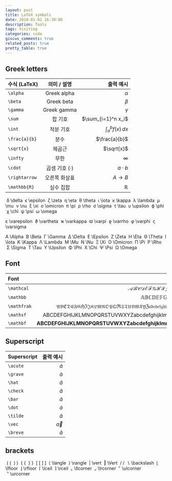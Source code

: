 ```yaml
---
layout: post
title: LaTeX symbols
date: 2018-01-01 16:30:00
description: Tools
tags: Visiting
categories: code
giscus_comments: true
related_posts: true
pretty_table: true
---
```


## Greek letters

| 수식 (LaTeX)  | 의미 / 설명        | 출력 예시             |
| :----------- |  :-------------: | -----------------: |
| `\alpha`     | Greek alpha      | $\alpha$           |
| `\beta`      | Greek beta       | $\beta$            |
| `\gamma`     | Greek gamma      | $\gamma$           |
| `\sum`       | 합 기호            | $\sum_{i=1}^n x_i$ |
| `\int`       | 적분 기호          | $\int_a^b f(x)\,dx$|
| `\frac{a}{b}`| 분수              | $\frac{a}{b}$      |
| `\sqrt{x}`   | 제곱근            | $\sqrt{x}$         |
| `\infty`     | 무한              | $\infty$           |
| `\cdot`      | 곱셈 기호 (·)      | $a \cdot b$        |
| `\rightarrow`| 오른쪽 화살표       | $A \rightarrow B$  |
| `\mathbb{R}` | 실수 집합          | $\mathbb{R}$       |

<p></p>

 δ \delta
 ϵ \epsilon
 ζ \zeta
 η \eta
 θ \theta
 ι \iota
 κ \kappa
 λ \lambda
 μ \mu
 ν \nu
 ξ \xi
 o \omicron
 π \pi
 ρ \rho
 σ \sigma
 τ \tau
 υ \upsilon
 ϕ \phi
 χ \chi
 ψ \psi
 ω \omega

 ε \varepsilon
 ϑ \vartheta
 ϰ \varkappa
 ϖ \varpi
 ϱ \varrho
 φ \varphi
 ς \varsigma

 A \Alpha
 B \Beta
 Γ \Gamma
 Δ \Delta
 E \Epsilon
 Z \Zeta
 H \Eta
 Θ \Theta
 I \Iota
 K \Kappa
 Λ \Lambda
 M \Mu
 N \Nu
 Ξ \Xi
 O \Omicron
 Π \Pi
 P \Rho
 Σ \Sigma
 T \Tau
 Υ \Upsilon
 Φ \Phi
 X \Chi
 Ψ \Psi
 Ω \Omega

## Font

| Font         | 출력 예시            |
| :----------- | -----------------: |
| `\mathcal`   | $\mathcal{ABCDEFGHIJKLMNOPQRSTUVWXYZ}$           |
| `\mathbb`    | $\mathbb{ABCDEFGHIJKLMNOPQRSTUVWXYZ}$            |
| `\mathfrak`  | $\mathfrak{ABCDEFGHIJKLMNOPQRSTUVWXYZ abcdefghijklmnopqrstuvwxyz 0123456789}$           |
| `\mathsf`    | $\mathsf{ABCDEFGHIJKLMNOPQRSTUVWXYZ abcdefghijklmnopqrstuvwxyz 0123456789}$ |
| `\mathbf`    | $\mathbf{ABCDEFGHIJKLMNOPQRSTUVWXYZ abcdefghijklmnopqrstuvwxyz 0123456789}$|

<p></p>

## Superscript

| Superscript  | 출력 예시            |
| :----------- | -----------------: |
| `\acute`     | $\acute{a}$        |
| `\grave`     | $\grave{a}$        |
| `\hat`       | $\hat{a}$          |
| `\check`     | $\check{a}$        |
| `\bar`       | $\bar{a}$          |
| `\dot`       | $\dot{a}$          |
| `\tilde`     | $\tilde{a}$        |
| `\vec`       | $\vec{a}$          |
| `\breve`     | $\breve{a}$        |

<p></p>

## brackets
 ( (
 ) )
 { \{
 } }
 [ [
 ] ]
 ⟨ \langle
 ⟩ \rangle
 | \vert
 ‖ \Vert
 / /
 ∖ \backslash
 ⌊ \lfloor
 ⌋ \rfloor
 ⌈ \lceil
 ⌉ \rceil
 ⌞ \llcorner
 ⌟ \lrcorner
 ⌜ \ulcorner
 ⌝ \urcorner
